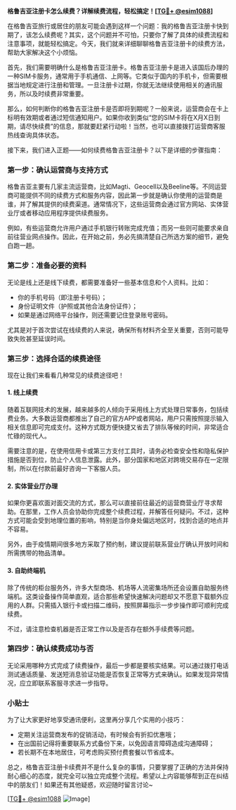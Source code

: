 **格鲁吉亚注册卡怎么续费？详解续费流程，轻松搞定！[[TG💪+ @esim1088](https://t.me/s/esim1088)]**

在格鲁吉亚旅行或居住的朋友可能会遇到这样一个问题：我的格鲁吉亚注册卡快到期了，该怎么续费呢？其实，这个问题并不可怕，只要你了解了具体的续费流程和注意事项，就能轻松搞定。今天，我们就来详细聊聊格鲁吉亚注册卡的续费方法，帮助大家解决这个小烦恼。

首先，我们需要明确什么是格鲁吉亚注册卡。格鲁吉亚注册卡是进入该国后办理的一种SIM卡服务，通常用于手机通信、上网等。它类似于国内的手机卡，但需要根据当地规定进行注册和管理。一旦注册卡过期，你就无法继续使用相关的通讯服务，所以及时续费非常重要。

那么，如何判断你的格鲁吉亚注册卡是否即将到期呢？一般来说，运营商会在卡上标明有效期或者通过短信通知用户。如果你收到类似“您的SIM卡将在X月X日到期，请尽快续费”的信息，那就要赶紧行动啦！当然，也可以直接拨打运营商客服热线查询具体状态。

接下来，我们进入正题——如何续费格鲁吉亚注册卡？以下是详细的步骤指南：

### 第一步：确认运营商与支持方式
格鲁吉亚主要有几家主流运营商，比如Magti、Geocell以及Beeline等。不同运营商可能提供不同的续费方式和服务内容，因此第一步就是确认你使用的运营商是谁，并了解其提供的续费渠道。通常情况下，这些运营商会通过官方网站、实体营业厅或者移动应用程序提供续费服务。

例如，有些运营商允许用户通过手机银行转账完成充值；而另一些则可能要求亲自前往营业网点操作。因此，在开始之前，务必先搞清楚自己所选方案的细节，避免白跑一趟。

### 第二步：准备必要的资料
无论是线上还是线下续费，都需要准备好一些基本信息和个人资料。比如：
- 你的手机号码（即注册卡号码）；
- 身份证明文件（护照或其他合法身份证件）；
- 如果是通过网络平台操作，则还需要记住登录账号密码。

尤其是对于首次尝试在线续费的人来说，确保所有材料齐全至关重要，否则可能导致失败甚至延误时间。

### 第三步：选择合适的续费途径
现在让我们来看看几种常见的续费途径吧！

#### 1. 线上续费
随着互联网技术的发展，越来越多的人倾向于采用线上方式处理日常事务，包括续费业务。大多数运营商都推出了自己的官方APP或者网站，用户只需按照提示输入相关信息即可完成支付。这种方式既方便快捷又省去了排队等候的时间，非常适合忙碌的现代人。

需要注意的是，在使用信用卡或第三方支付工具时，请务必检查安全性和隐私保护措施是否到位，防止个人信息泄露。此外，部分国家和地区对跨境交易存在一定限制，所以在付款前最好咨询一下客服人员。

#### 2. 实体营业厅办理
如果你更喜欢面对面交流的方式，那么可以直接前往最近的运营商营业厅寻求帮助。在那里，工作人员会协助你完成整个续费过程，并解答任何疑问。不过，这种方式可能会受到地理位置的影响，特别是当你身处偏远地区时，找到合适的地点并不容易。

另外，由于疫情期间很多地方采取了预约制，建议提前联系营业厅确认开放时间和所需携带的物品清单。

#### 3. 自助终端机
除了传统的柜台服务外，许多大型商场、机场等人流密集场所还会设置自助服务终端机。这类设备操作简单直观，适合那些希望快速解决问题却又不愿意下载额外应用的人群。只需插入银行卡或扫描二维码，按照屏幕指示一步步操作即可顺利完成续费。

不过，请注意检查机器是否正常工作以及是否存在额外手续费等问题。

### 第四步：确认续费成功与否
无论采用哪种方式完成了续费操作，最后一步都是要核实结果。可以通过拨打电话测试通话质量、发送短消息验证功能是否恢复正常等方式来确认。如果发现异常情况，应立即联系客服寻求进一步指导。

### 小贴士
为了让大家更好地享受通讯便利，这里再分享几个实用的小技巧：
- 定期关注运营商发布的促销活动，有时候会有折扣优惠哦；
- 在出国前记得将重要联系方式备份下来，以免因语言障碍造成沟通障碍；
- 若长期不在本地居住，可考虑购买预付费套餐以节省成本。

总之，格鲁吉亚注册卡续费并不是什么复杂的事情，只要掌握了正确的方法并保持耐心细心的态度，就完全可以独立完成整个流程。希望以上内容能够帮到正在纠结中的朋友们！如果还有其他疑惑，欢迎随时留言讨论~

[[TG💪+ @esim1088](https://t.me/s/esim1088) ![Image](https://i.postimg.cc/4NQfJmqS/Snipaste-2025-05-13-00-14-12.png)]
